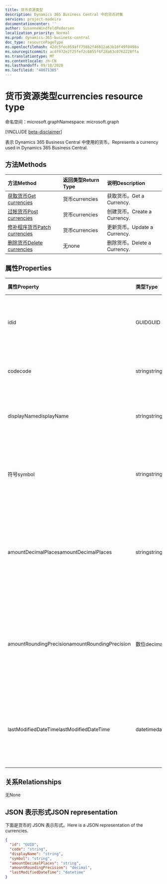 ```yaml
---
title: 货币资源类型
description: Dynamics 365 Business Central 中的货币对象
services: project-madeira
documentationcenter: ''
author: SusanneWindfeldPedersen
localization_priority: Normal
ms.prod: dynamics-365-business-central
doc_type: resourcePageType
ms.openlocfilehash: 42dc5fec859aff758b2f46812a63b10f49f0498a
ms.sourcegitcommit: acdf972e2f25fef2c6855f6f28a63c0762228ffa
ms.translationtype: MT
ms.contentlocale: zh-CN
ms.lasthandoff: 09/18/2020
ms.locfileid: "48071365"
---
```

# <a name="currencies-resource-type"></a><span data-ttu-id="651a1-103">货币资源类型</span><span class="sxs-lookup"><span data-stu-id="651a1-103">currencies resource type</span></span>

<span data-ttu-id="651a1-104">命名空间：microsoft.graph</span><span class="sxs-lookup"><span data-stu-id="651a1-104">Namespace: microsoft.graph</span></span>

[!INCLUDE [beta-disclaimer](../../includes/beta-disclaimer.md)]

<span data-ttu-id="651a1-105">表示 Dynamics 365 Business Central 中使用的货币。</span><span class="sxs-lookup"><span data-stu-id="651a1-105">Represents a currency used in Dynamics 365 Business Central.</span></span>

## <a name="methods"></a><span data-ttu-id="651a1-106">方法</span><span class="sxs-lookup"><span data-stu-id="651a1-106">Methods</span></span>
| <span data-ttu-id="651a1-107">方法</span><span class="sxs-lookup"><span data-stu-id="651a1-107">Method</span></span>                                                  |<span data-ttu-id="651a1-108">返回类型</span><span class="sxs-lookup"><span data-stu-id="651a1-108">Return Type</span></span>|<span data-ttu-id="651a1-109">说明</span><span class="sxs-lookup"><span data-stu-id="651a1-109">Description</span></span>       |
|:--------------------------------------------------------|:----------|:-----------------|
|[<span data-ttu-id="651a1-110">获取货币</span><span class="sxs-lookup"><span data-stu-id="651a1-110">Get currencies</span></span>](../api/dynamics-currencies-get.md)      |<span data-ttu-id="651a1-111">货币</span><span class="sxs-lookup"><span data-stu-id="651a1-111">currencies</span></span> |<span data-ttu-id="651a1-112">获取货币。</span><span class="sxs-lookup"><span data-stu-id="651a1-112">Get a Currency.</span></span>   |
|[<span data-ttu-id="651a1-113">过帐货币</span><span class="sxs-lookup"><span data-stu-id="651a1-113">Post currencies</span></span>](../api/dynamics-create-currencies.md)  |<span data-ttu-id="651a1-114">货币</span><span class="sxs-lookup"><span data-stu-id="651a1-114">currencies</span></span> |<span data-ttu-id="651a1-115">创建货币。</span><span class="sxs-lookup"><span data-stu-id="651a1-115">Create a Currency.</span></span>|
|[<span data-ttu-id="651a1-116">修补程序货币</span><span class="sxs-lookup"><span data-stu-id="651a1-116">Patch currencies</span></span>](../api/dynamics-currencies-update.md) |<span data-ttu-id="651a1-117">货币</span><span class="sxs-lookup"><span data-stu-id="651a1-117">currencies</span></span> |<span data-ttu-id="651a1-118">更新货币。</span><span class="sxs-lookup"><span data-stu-id="651a1-118">Update a Currency.</span></span>|
|[<span data-ttu-id="651a1-119">删除货币</span><span class="sxs-lookup"><span data-stu-id="651a1-119">Delete currencies</span></span>](../api/dynamics-currencies-delete.md)|<span data-ttu-id="651a1-120">无</span><span class="sxs-lookup"><span data-stu-id="651a1-120">none</span></span>       |<span data-ttu-id="651a1-121">删除货币。</span><span class="sxs-lookup"><span data-stu-id="651a1-121">Delete a Currency.</span></span>|

## <a name="properties"></a><span data-ttu-id="651a1-122">属性</span><span class="sxs-lookup"><span data-stu-id="651a1-122">Properties</span></span>
| <span data-ttu-id="651a1-123">属性</span><span class="sxs-lookup"><span data-stu-id="651a1-123">Property</span></span>              | <span data-ttu-id="651a1-124">类型</span><span class="sxs-lookup"><span data-stu-id="651a1-124">Type</span></span>   |<span data-ttu-id="651a1-125">说明</span><span class="sxs-lookup"><span data-stu-id="651a1-125">Description</span></span>                                                   |
|:----------------------|:-------|:-------------------------------------------------------------|
|<span data-ttu-id="651a1-126">id</span><span class="sxs-lookup"><span data-stu-id="651a1-126">id</span></span>                     |<span data-ttu-id="651a1-127">GUID</span><span class="sxs-lookup"><span data-stu-id="651a1-127">GUID</span></span>    |<span data-ttu-id="651a1-128">货币的唯一 ID。</span><span class="sxs-lookup"><span data-stu-id="651a1-128">The unique ID of the currency.</span></span> <span data-ttu-id="651a1-129">不可编辑。</span><span class="sxs-lookup"><span data-stu-id="651a1-129">Non-editable.</span></span>                  |
|<span data-ttu-id="651a1-130">code</span><span class="sxs-lookup"><span data-stu-id="651a1-130">code</span></span>                   |<span data-ttu-id="651a1-131">string</span><span class="sxs-lookup"><span data-stu-id="651a1-131">string</span></span>  |<span data-ttu-id="651a1-132">指定货币代码。</span><span class="sxs-lookup"><span data-stu-id="651a1-132">Specifies the currency code.</span></span>                                  |
|<span data-ttu-id="651a1-133">displayName</span><span class="sxs-lookup"><span data-stu-id="651a1-133">displayName</span></span>            |<span data-ttu-id="651a1-134">string</span><span class="sxs-lookup"><span data-stu-id="651a1-134">string</span></span>  |<span data-ttu-id="651a1-135">指定货币显示名称。</span><span class="sxs-lookup"><span data-stu-id="651a1-135">Specifies the currency display name.</span></span>                          |
|<span data-ttu-id="651a1-136">符号</span><span class="sxs-lookup"><span data-stu-id="651a1-136">symbol</span></span>                 |<span data-ttu-id="651a1-137">string</span><span class="sxs-lookup"><span data-stu-id="651a1-137">string</span></span>  |<span data-ttu-id="651a1-138">指定在支票上显示的此货币符号。</span><span class="sxs-lookup"><span data-stu-id="651a1-138">Specifies the symbol for this currency that appears on checks.</span></span>|
|<span data-ttu-id="651a1-139">amountDecimalPlaces</span><span class="sxs-lookup"><span data-stu-id="651a1-139">amountDecimalPlaces</span></span>    |<span data-ttu-id="651a1-140">string</span><span class="sxs-lookup"><span data-stu-id="651a1-140">string</span></span>  |<span data-ttu-id="651a1-141">指定系统将按此货币的金额显示的小数位数。</span><span class="sxs-lookup"><span data-stu-id="651a1-141">Specifies the number of decimal places the system will display on amounts for this currency.</span></span>|
|<span data-ttu-id="651a1-142">amountRoundingPrecision</span><span class="sxs-lookup"><span data-stu-id="651a1-142">amountRoundingPrecision</span></span>|<span data-ttu-id="651a1-143">数位</span><span class="sxs-lookup"><span data-stu-id="651a1-143">decimal</span></span> |<span data-ttu-id="651a1-144">指定此货币的舍入金额时要使用的时间间隔的大小。</span><span class="sxs-lookup"><span data-stu-id="651a1-144">Specifies the size of the interval to be used when rounding amounts for this currency.</span></span>|
|<span data-ttu-id="651a1-145">lastModifiedDateTime</span><span class="sxs-lookup"><span data-stu-id="651a1-145">lastModifiedDateTime</span></span>   |<span data-ttu-id="651a1-146">datetime</span><span class="sxs-lookup"><span data-stu-id="651a1-146">datetime</span></span>|<span data-ttu-id="651a1-147">修改了货币的最后一个日期/时间。</span><span class="sxs-lookup"><span data-stu-id="651a1-147">The last datetime the currency was modified.</span></span> <span data-ttu-id="651a1-148">只读。</span><span class="sxs-lookup"><span data-stu-id="651a1-148">Read-Only.</span></span>       |  


## <a name="relationships"></a><span data-ttu-id="651a1-149">关系</span><span class="sxs-lookup"><span data-stu-id="651a1-149">Relationships</span></span>
<span data-ttu-id="651a1-150">无</span><span class="sxs-lookup"><span data-stu-id="651a1-150">None</span></span>

## <a name="json-representation"></a><span data-ttu-id="651a1-151">JSON 表示形式</span><span class="sxs-lookup"><span data-stu-id="651a1-151">JSON representation</span></span>

<span data-ttu-id="651a1-152">下面是货币的 JSON 表示形式。</span><span class="sxs-lookup"><span data-stu-id="651a1-152">Here is a JSON representation of the currencies.</span></span>


```json
{
  "id": "GUID",
  "code": "string",
  "displayName": "string",
  "symbol": "string",
  "amountDecimalPlaces": "string",
  "amountRoundingPrecision": "decimal",
  "lastModifiedDateTime": "datetime"
}

```



